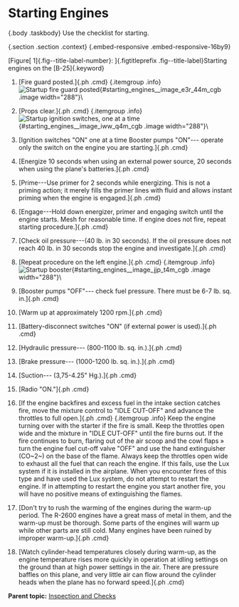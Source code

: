 
Starting Engines
================

 {.body .taskbody}
Use the checklist for starting.

 {.section .section .context}
 {.embed-responsive .embed-responsive-16by9}


[Figure[ 1]{.fig--title-label-number}: ]{.figtitleprefix
.fig--title-label}Starting engines on the [B-25]{.keyword}


1.  [Fire guard posted.]{.ph .cmd}
     {.itemgroup .info}
    \
    ![Startup fire guard
    posted](../images/startup_fire_guard.png){#starting_engines__image_e3r_44m_cgb
    .image width="288"}\
    

2.  [Props clear.]{.ph .cmd}
     {.itemgroup .info}
    \
    ![Startup ignition switches, one at a
    time](../images/startup_ignition.png){#starting_engines__image_iww_q4m_cgb
    .image width="288"}\
    

3.  [Ignition switches \"ON\" one at a time Booster pumps \"ON\"---
    operate only the switch on the engine you are starting.]{.ph .cmd}
4.  [Energize 10 seconds when using an external power source, 20 seconds
    when using the plane\'s batteries.]{.ph .cmd}
5.  [Prime---Use primer for 2 seconds while energizing. This is not a
    priming action; it merely fills the primer lines with fluid and
    allows instant priming when the engine is engaged.]{.ph .cmd}
6.  [Engage---Hold down energizer, primer and engaging switch until the
    engine starts. Mesh for reasonable time. If engine does not fire,
    repeat starting procedure.]{.ph .cmd}
7.  [Check oil pressure---(40 lb. in 30 seconds). If the oil pressure
    does not reach 40 lb. in 30 seconds stop the engine and
    investigate.]{.ph .cmd}
8.  [Repeat procedure on the left engine.]{.ph .cmd}
     {.itemgroup .info}
    \
    ![Startup
    booster](../images/startup_booster.png){#starting_engines__image_jjp_t4m_cgb
    .image width="288"}\
    

9.  [Booster pumps \"OFF\"--- check fuel pressure. There must be 6-7 lb.
    sq. in.]{.ph .cmd}
10. [Warm up at approximately 1200 rpm.]{.ph .cmd}
11. [Battery-disconnect switches \"ON\" (if external power is
    used).]{.ph .cmd}
12. [Hydraulic pressure--- (800-1100 lb. sq. in.).]{.ph .cmd}
13. [Brake pressure--- (1000-1200 lb. sq. in.).]{.ph .cmd}
14. [Suction--- (3,75-4.25\" Hg.).]{.ph .cmd}
15. [Radio \"ON.\"]{.ph .cmd}
16. [If the engine backfires and excess fuel in the intake section
    catches fire, move the mixture control to \"IDLE CUT-OFF\" and
    advance the throttles to full open.]{.ph .cmd}
     {.itemgroup .info}
    Keep the engine turning over with the starter if the fire is small.
    Keep the throttles open wide and the mixture in \"IDLE CUT-OFF\"
    until the fire burns out. If the fire continues to burn, flaring out
    of the air scoop and the cowl flaps » turn the engine fuel cut-off
    valve \"OFF\" and use the hand extinguisher (CO~2~) on the base of
    the flame. Always keep the throttles open wide to exhaust all the
    fuel that can reach the engine. If this fails, use the Lux system if
    it is installed in the airplane. When you encounter fires of this
    type and have used the Lux system, do not attempt to restart the
    engine. If in attempting to restart the engine you start another
    fire, you will have no positive means of extinguishing the flames.
    

17. [Don\'t try to rush the warming of the engines during the warm-up
    period. The R-2600 engines have a great mass of metal in them, and
    the warm-up must be thorough. Some parts of the engines will warm up
    while other parts are still cold. Many engines have been ruined by
    improper warm-up.]{.ph .cmd}
18. [Watch cylinder-head temperatures closely during warm-up, as the
    engine temperature rises more quickly in operation at idling
    settings on the ground than at high power settings in the air. There
    are pressure baffles on this plane, and very little air can flow
    around the cylinder heads when the plane has no forward speed.]{.ph
    .cmd}




**Parent topic:** [Inspection and
Checks](../mdita/inspection_and_checks.md "This section covers the pilot's checklist, the types of inspections and checks to do on the B-25 before takeoff, and how to start the engines under different conditions.")



